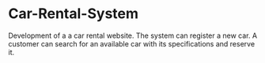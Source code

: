 # Car-Rental-System
Development of a a car rental website. The system can register a new car. A customer can search for an available car with its specifications and reserve it.
